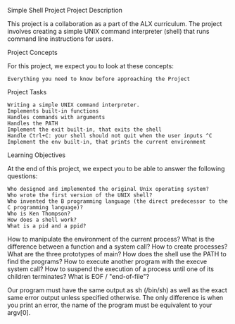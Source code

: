 Simple Shell Project
Project Description

This project is a collaboration as a part of the ALX curriculum. The project involves creating a simple UNIX command interpreter (shell) that runs command line instructions for users.

Project Concepts

For this project, we expect you to look at these concepts:

    Everything you need to know before approaching the Project

Project Tasks

    Writing a simple UNIX command interpreter.
    Implements built-in functions
    Handles commands with arguments
    Handles the PATH
    Implement the exit built-in, that exits the shell
    Handle Ctrl+C: your shell should not quit when the user inputs ^C
    Implement the env built-in, that prints the current environment

Learning Objectives

At the end of this project, we expect you to be able to answer the following questions:

    Who designed and implemented the original Unix operating system?
    Who wrote the first version of the UNIX shell?
    Who invented the B programming language (the direct predecessor to the C programming language)?
    Who is Ken Thompson?
    How does a shell work?
    What is a pid and a ppid?
   How to manipulate the environment of the current process?
    What is the difference between a function and a system call?
    How to create processes?
    What are the three prototypes of main?
    How does the shell use the PATH to find the programs?
    How to execute another program with the execve system call?
    How to suspend the execution of a process until one of its children terminates?
    What is EOF / "end-of-file"?

Our program must have the same output as sh (/bin/sh) as well as the exact same error output unless specified otherwise. The only difference is when you print an error, the name of the program must be equivalent to your argv[0].



